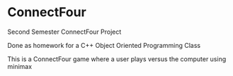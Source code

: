 # ConnectFour
Second Semester ConnectFour Project

Done as homework for a C++ Object Oriented Programming Class

This is a ConnectFour game where a user plays versus the computer using minimax
